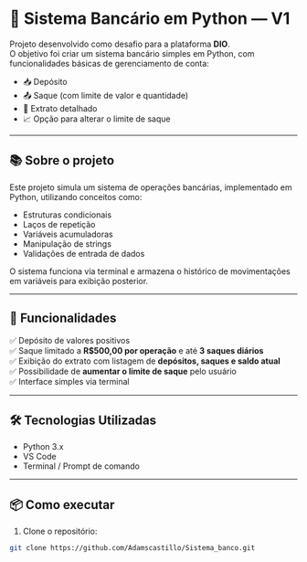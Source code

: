 # 🏦 Sistema Bancário em Python — V1

Projeto desenvolvido como desafio para a plataforma **DIO**.  
O objetivo foi criar um sistema bancário simples em Python, com funcionalidades básicas de gerenciamento de conta:

- 📥 Depósito
- 📤 Saque (com limite de valor e quantidade)
- 📄 Extrato detalhado
- 📈 Opção para alterar o limite de saque

---

## 📚 Sobre o projeto

Este projeto simula um sistema de operações bancárias, implementado em Python, utilizando conceitos como:

- Estruturas condicionais
- Laços de repetição
- Variáveis acumuladoras
- Manipulação de strings
- Validações de entrada de dados

O sistema funciona via terminal e armazena o histórico de movimentações em variáveis para exibição posterior.

---

## 🚀 Funcionalidades

✅ Depósito de valores positivos  
✅ Saque limitado a **R$500,00 por operação** e até **3 saques diários**  
✅ Exibição do extrato com listagem de **depósitos, saques e saldo atual**  
✅ Possibilidade de **aumentar o limite de saque** pelo usuário  
✅ Interface simples via terminal  

---


## 🛠️ Tecnologias Utilizadas

- Python 3.x
- VS Code
- Terminal / Prompt de comando

---

## 📦 Como executar

1. Clone o repositório:
```bash
git clone https://github.com/Adamscastillo/Sistema_banco.git

